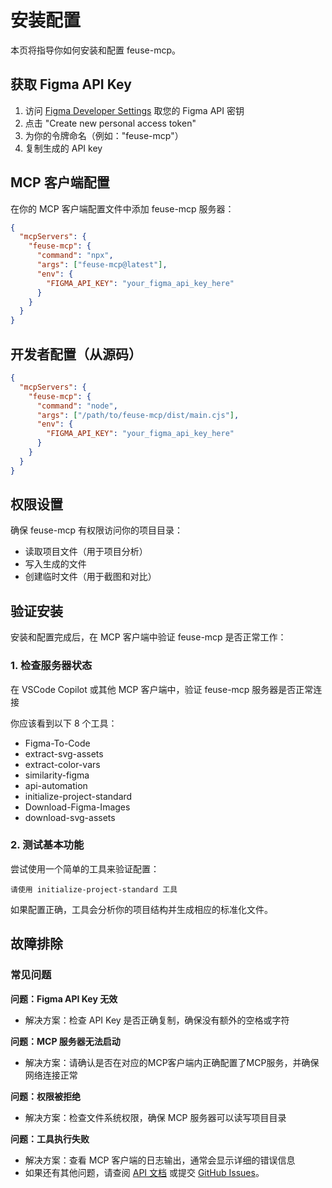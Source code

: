 # 安装配置

本页将指导你如何安装和配置 feuse-mcp。

## 获取 Figma API Key

1. 访问 [Figma Developer Settings](https://www.figma.com/developers/api#authentication) 取您的 Figma API 密钥
2. 点击 "Create new personal access token"
3. 为你的令牌命名（例如："feuse-mcp"）
4. 复制生成的 API key

## MCP 客户端配置

在你的 MCP 客户端配置文件中添加 feuse-mcp 服务器：

```json
{
  "mcpServers": {
    "feuse-mcp": {
      "command": "npx",
      "args": ["feuse-mcp@latest"],
      "env": {
        "FIGMA_API_KEY": "your_figma_api_key_here"
      }
    }
  }
}
```

## 开发者配置（从源码）

```json
{
  "mcpServers": {
    "feuse-mcp": {
      "command": "node",
      "args": ["/path/to/feuse-mcp/dist/main.cjs"],
      "env": {
        "FIGMA_API_KEY": "your_figma_api_key_here"
      }
    }
  }
}
```

## 权限设置

确保 feuse-mcp 有权限访问你的项目目录：

- 读取项目文件（用于项目分析）
- 写入生成的文件
- 创建临时文件（用于截图和对比）

## 验证安装

安装和配置完成后，在 MCP 客户端中验证 feuse-mcp 是否正常工作：

### 1. 检查服务器状态

在 VSCode Copilot 或其他 MCP 客户端中，验证 feuse-mcp 服务器是否正常连接

你应该看到以下 8 个工具：
- Figma-To-Code
- extract-svg-assets  
- extract-color-vars
- similarity-figma
- api-automation
- initialize-project-standard
- Download-Figma-Images
- download-svg-assets

### 2. 测试基本功能

尝试使用一个简单的工具来验证配置：

```
请使用 initialize-project-standard 工具
```

如果配置正确，工具会分析你的项目结构并生成相应的标准化文件。

## 故障排除

### 常见问题

**问题：Figma API Key 无效**
- 解决方案：检查 API Key 是否正确复制，确保没有额外的空格或字符

**问题：MCP 服务器无法启动**
- 解决方案：请确认是否在对应的MCP客户端内正确配置了MCP服务，并确保网络连接正常

**问题：权限被拒绝**
- 解决方案：检查文件系统权限，确保 MCP 服务器可以读写项目目录

**问题：工具执行失败**
- 解决方案：查看 MCP 客户端的日志输出，通常会显示详细的错误信息
- 如果还有其他问题，请查阅 [API 文档](/api/) 或提交 [GitHub Issues](https://github.com/Panzer-Jack/feuse-mcp/issues)。
